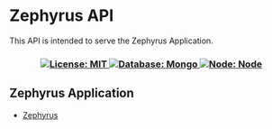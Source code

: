 # Zephyrus API
This API is intended to serve the Zephyrus Application.
<h3 align="center">
  <a href="#" target="_blank">
    <img alt="License: MIT" src="https://img.shields.io/badge/License-MIT-yellow.svg" />
  </a>
  <a href="#" target="_blank">
    <img alt="Database: Mongo" src="https://img.shields.io/badge/-Mongo-green"/>
  </a>
   <a href="#" target="_blank">
    <img alt="Node: Node" src="https://img.shields.io/badge/-Node-success" />
  </a>
</h3>

## Zephyrus Application
- [Zephyrus](https://github.com/YuutaDragon/zephyrus)
